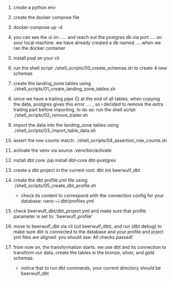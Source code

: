 1. create a python env
2. create the docker compose file 
3. docker-compose up -d 
4. you can see the ui on ..... and reach out the postgres db via port .... on your local machine. we have already created a db named .... when we ran the docker container
5. install psql on your cli 
6. run the shell script ./shell_scripts/00_create_schemas.sh to create 4 new schemas
7. create the landing_zone tables using ./shell_scripts/01_create_landing_zone_tables.sh
8. since we have a trailing pipe (|) at the end of all tables, when copying the data, postgres gives this error .... , so i decided to remove the extra trailing part before importing, to do so: run the shell script ./shell_scripts/02_remove_trailer.sh
9. import the data into the landing_zone tables using ./shell_scripts/03_import_table_data.sh
10. assert the row counts match: ./shell_scripts/04_assertion_row_counts.sh
11. activate the venv via source .venv/bin/activate
12. install dbt core: pip install dbt-core dbt-postgres
13. create a dbt project in the current root: dbt init beerwulf_dbt
14. create the dbt profile.yml file using: ./shell_scripts/05_create_dbt_profile.sh
    * check its content to correspond with the connection config for your database: nano ~/.dbt/profiles.yml
15. check beerwulf_dbt/dbt_project.yml and make sure that profile parameter is set to: 'beerwulf_profile'

16. move to beerwulf_dbt via cli (cd beerwulf_dbt), and run (dbt debug) to make sure dbt is connected to the database and your profile and prject yml files are aligned.  you should see: All checks passed! 

17. from now on, the transformation starts. we use dbt and its connection to transform our data, create the tables in the bronze, silver, and gold schemas. 
    * notice that to run dbt commands, your current directory should be beerwulf_dbt

